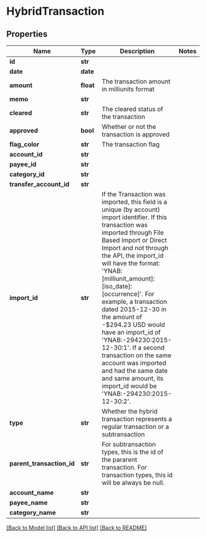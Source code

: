 # HybridTransaction

## Properties
Name | Type | Description | Notes
------------ | ------------- | ------------- | -------------
**id** | **str** |  | 
**date** | **date** |  | 
**amount** | **float** | The transaction amount in milliunits format | 
**memo** | **str** |  | 
**cleared** | **str** | The cleared status of the transaction | 
**approved** | **bool** | Whether or not the transaction is approved | 
**flag_color** | **str** | The transaction flag | 
**account_id** | **str** |  | 
**payee_id** | **str** |  | 
**category_id** | **str** |  | 
**transfer_account_id** | **str** |  | 
**import_id** | **str** | If the Transaction was imported, this field is a unique (by account) import identifier.  If this transaction was imported through File Based Import or Direct Import and not through the API, the import_id will have the format: &#39;YNAB:[milliunit_amount]:[iso_date]:[occurrence]&#39;.  For example, a transaction dated 2015-12-30 in the amount of -$294.23 USD would have an import_id of &#39;YNAB:-294230:2015-12-30:1&#39;.  If a second transaction on the same account was imported and had the same date and same amount, its import_id would be &#39;YNAB:-294230:2015-12-30:2&#39;. | 
**type** | **str** | Whether the hybrid transaction represents a regular transaction or a subtransaction | 
**parent_transaction_id** | **str** | For subtransaction types, this is the id of the pararent transaction.  For transaction types, this id will be always be null. | 
**account_name** | **str** |  | 
**payee_name** | **str** |  | 
**category_name** | **str** |  | 

[[Back to Model list]](../README.md#documentation-for-models) [[Back to API list]](../README.md#documentation-for-api-endpoints) [[Back to README]](../README.md)


